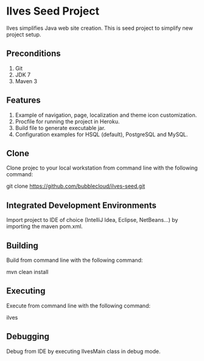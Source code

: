 Ilves Seed Project
==================

Ilves simplifies Java web site creation. This is seed project to simplify new project setup.

Preconditions
------------

1. Git
2. JDK 7
3. Maven 3

Features
--------

1. Example of navigation, page, localization and theme icon customization.
2. Procfile for running the project in Heroku.
3. Build file to generate executable jar.
4. Configuration examples for HSQL (default), PostgreSQL and MySQL.

Clone
-----

Clone projec to your local workstation from command line with the following command:

git clone https://github.com/bubblecloud/ilves-seed.git

Integrated Development Environments
-----------------------------------

Import project to IDE of choice (IntelliJ Idea, Eclipse, NetBeans...) by importing the maven pom.xml.

Building
--------

Build from command line with the following command:

mvn clean install

Executing
---------

Execute from command line with the following command:

ilves

Debugging
---------

Debug from IDE by executing IlvesMain class in debug mode.